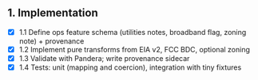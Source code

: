 ## 1. Implementation

- [x] 1.1 Define ops feature schema (utilities notes, broadband flag, zoning note) + provenance
- [x] 1.2 Implement pure transforms from EIA v2, FCC BDC, optional zoning
- [x] 1.3 Validate with Pandera; write provenance sidecar
- [x] 1.4 Tests: unit (mapping and coercion), integration with tiny fixtures
